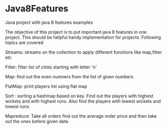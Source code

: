 # Java8Features

Java project with java 8 features examples

The objective of this project is to put important java 8 features in one project. This should be helpful handy implementation for projects. Following topics are covered

Streams: streams on the collection to apply different functions like map,filter etc

Filter: filter list of cities starting with letter 'n'

Map: find out the even numners from the list of given numbers

FlatMap: print players list using flat map

Sort : sorting a hashmap based on key. Find out the players with highest wickets and with highest runs. Also find the players with lowest wickets and lowest runs.

Mapreduce: Take all orders find out the average order price and then take out the ones before given date.

